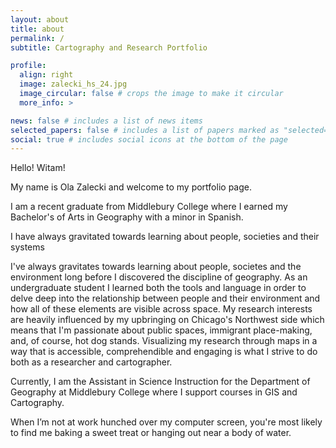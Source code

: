 ```yaml
---
layout: about
title: about
permalink: /
subtitle: Cartography and Research Portfolio 

profile:
  align: right
  image: zalecki_hs_24.jpg
  image_circular: false # crops the image to make it circular
  more_info: >

news: false # includes a list of news items
selected_papers: false # includes a list of papers marked as "selected={true}"
social: true # includes social icons at the bottom of the page
---
```


Hello! Witam! 

My name is Ola Zalecki and welcome to my portfolio page.

I am a recent graduate from Middlebury College where I earned my Bachelor's of Arts in Geography with a minor in Spanish. 

I have always gravitated towards learning about people, societies and their systems 

I've always gravitates towards learning about people, societes and the environment long before I discovered the discipline of geography. As an undergraduate student I learned both the tools and language in order to delve deep into the relationship between people and their environment and how all of these elements are visible across space. My research interests are heavily influenced by my upbringing on Chicago's Northwest side which means that I'm passionate about public spaces, immigrant place-making, and, of course, hot dog stands. Visualizing my research through maps in a way that is accessible, comprehendible and engaging is what I strive to do both as a researcher and cartographer. 

Currently, I am the Assistant in Science Instruction for the Department of Geography at Middlebury College where I support courses in GIS and Cartography. 

When I’m not at work hunched over my computer screen, you're most likely to find me baking a sweet treat or hanging out near a body of water. 

